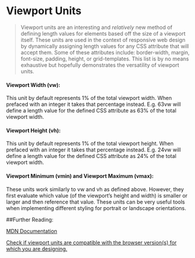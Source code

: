 # Viewport Units

> Viewport units are an interesting and *relatively* new method of defining length values for elements based off the size of a viewport itself. These units are used in the context of responsive web design by dynamically assigning length values for any CSS attribute that will accept them. Some of these attributes include: border-width, margin, font-size, padding, height, or grid-templates. This list is by no means exhaustive but hopefully demonstrates the versatility of viewport units. 

#### Viewport Width (vw): 
This unit by default represents 1% of the total viewport width. When prefaced with an integer it takes that percentage instead. E.g. 63vw will define a length value for the defined CSS attribute as 63% of the total viewport width. 

#### Viewport Height (vh): 
This unit by default represents 1% of the total viewport height. When prefaced with an integer it takes that percentage instead. E.g. 24vw will define a length value for the defined CSS attribute as 24% of the total viewport width. 

#### Viewport Minimum (vmin) and Viewport Maximum (vmax):
 These units work similarly to vw and vh as defined above. However, they first evaluate which value (of the viewport’s height and width) is smaller or larger and then reference that value. These units can be very useful tools when implementing different styling for portrait or landscape orientations. 

##Further Reading: 

[MDN Documentation](https://developer.mozilla.org/en-US/docs/Web/CSS/length)

[Check if viewport units are compatible with the browser version(s) for which you are designing.](https://caniuse.com/#feat=viewport-units)